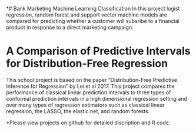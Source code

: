 *# Bank Marketing Machine Learning Classification
In this project logist regression, random forest and support vector machine models are compared for predicting whether a customer will subsribe to a financial product in response to a direct marketing campaign.  

# A Comparison of Predictive Intervals for Distribution-Free Regression
This school project is based on the paper “Distribution-Free Predictive Inference for Regression” by Lei et al 2017. This project compares the performance of classical linear prediction intervals to three types of conformal prediction intervals in a high dimensional regression setting and over many types of regression estimators such as classical linear regression, the LASSO, the elastic net, and random forests. 

*Please view projects on github for detailed discription and R code.
